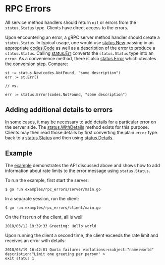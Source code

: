 # RPC Errors

All service method handlers should return `nil` or errors from the
`status.Status` type. Clients have direct access to the errors.

Upon encountering an error, a gRPC server method handler should create a
`status.Status`. In typical usage, one would use [status.New][new-status]
passing in an appropriate [codes.Code][code] as well as a description of the
error to produce a `status.Status`. Calling [status.Err][status-err] converts
the `status.Status` type into an `error`. As a convenience method, there is also
[status.Error][status-error] which obviates the conversion step. Compare:

```
st := status.New(codes.NotFound, "some description")
err := st.Err()

// vs.

err := status.Error(codes.NotFound, "some description")
```

## Adding additional details to errors

In some cases, it may be necessary to add details for a particular error on the
server side. The [status.WithDetails][with-details] method exists for this
purpose. Clients may then read those details by first converting the plain
`error` type back to a [status.Status][status] and then using
[status.Details][details].

## Example

The [example][example] demonstrates the API discussed above and shows how to add
information about rate limits to the error message using `status.Status`.

To run the example, first start the server:

```
$ go run examples/rpc_errors/server/main.go
```

In a separate session, run the client:

```
$ go run examples/rpc_errors/client/main.go
```

On the first run of the client, all is well:

```
2018/03/12 19:39:33 Greeting: Hello world
```

Upon running the client a second time, the client exceeds the rate limit and
receives an error with details:

```
2018/03/19 16:42:01 Quota failure: violations:<subject:"name:world" description:"Limit one greeting per person" >
exit status 1
```

[status]:       https://godoc.org/github.com/Hyperledger-TWGC/grpc/status#Status
[new-status]:   https://godoc.org/github.com/Hyperledger-TWGC/grpc/status#New
[code]:         https://godoc.org/github.com/Hyperledger-TWGC/grpc/codes#Code
[with-details]: https://godoc.org/github.com/Hyperledger-TWGC/grpc/status#Status.WithDetails
[details]:      https://godoc.org/github.com/Hyperledger-TWGC/grpc/status#Status.Details
[status-err]:   https://godoc.org/github.com/Hyperledger-TWGC/grpc/status#Status.Err
[status-error]: https://godoc.org/github.com/Hyperledger-TWGC/grpc/status#Error
[example]:      https://github.com/grpc/grpc-go/blob/master/examples/rpc_errors
